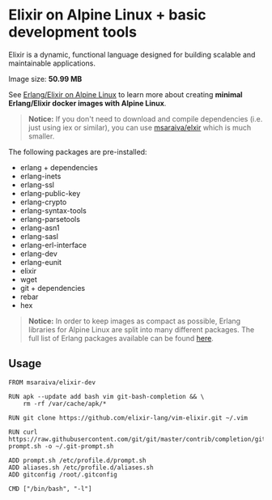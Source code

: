 Elixir on Alpine Linux + basic development tools
=====

Elixir is a dynamic, functional language designed for building scalable and maintainable applications.

Image size: **50.99 MB**

See [Erlang/Elixir on Alpine Linux](https://github.com/msaraiva/alpine-erlang) to learn more about creating **minimal Erlang/Elixir docker images with Alpine Linux**.

> **Notice:** If you don't need to download and compile dependencies (i.e. just using iex or similar), you can use [msaraiva/elxir](https://registry.hub.docker.com/u/msaraiva/elixir/) which is much smaller.

The following packages are pre-installed:

- erlang + dependencies
- erlang-inets
- erlang-ssl
- erlang-public-key
- erlang-crypto
- erlang-syntax-tools
- erlang-parsetools
- erlang-asn1
- erlang-sasl
- erlang-erl-interface
- erlang-dev
- erlang-eunit
- elixir
- wget
- git + dependencies
- rebar
- hex

> **Notice:** In order to keep images as compact as possible, Erlang libraries for Alpine Linux are split into many different packages. The full list of Erlang packages available can be found [here](https://pkgs.alpinelinux.org/packages?name=erlang%25&repo=all&arch=x86_64&maintainer=all).

## Usage

```
FROM msaraiva/elixir-dev

RUN apk --update add bash vim git-bash-completion && \
    rm -rf /var/cache/apk/*

RUN git clone https://github.com/elixir-lang/vim-elixir.git ~/.vim

RUN curl https://raw.githubusercontent.com/git/git/master/contrib/completion/git-prompt.sh -o ~/.git-prompt.sh

ADD prompt.sh /etc/profile.d/prompt.sh
ADD aliases.sh /etc/profile.d/aliases.sh
ADD gitconfig /root/.gitconfig

CMD ["/bin/bash", "-l"]
```
